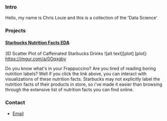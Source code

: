 ### Intro

Hello, my name is Chris Louie and this is a collection of the 'Data Science'

### Projects

#### [Starbucks Nutrition Facts EDA](https://medium.com/@chris.louie/can-a-starbucks-a-day-keep-the-doctor-away-b2b71c4baa70)

3D Scatter Plot of Caffeinated Starbucks Drinks
![alt text][plot]
[plot]: https://imgur.com/a/0Oqxgby

Do you know what's in your Frappuccino? Are you tired of reading boring nutrition labels? Well if you click the link above, you can interact with visualizations of these nutrition facts. Starbucks may not explicitly label the nutrition facts of their products in store, so i've made it easier than browsing through the extensive list of nutrition facts you can find online.

### Contact

- [Email](chrislouie@protonmail.com)
